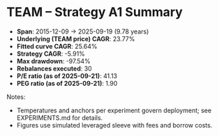 # TEAM – Strategy A1 Summary

- **Span**: 2015-12-09 → 2025-09-19 (9.78 years)
- **Underlying (TEAM price) CAGR**: 23.77%
- **Fitted curve CAGR**: 25.64%
- **Strategy CAGR**: -5.91%
- **Max drawdown**: -97.54%
- **Rebalances executed**: 30
- **P/E ratio (as of 2025-09-21)**: 41.13
- **PEG ratio (as of 2025-09-21)**: 1.90

Notes:

- Temperatures and anchors per experiment govern deployment; see EXPERIMENTS.md for details.
- Figures use simulated leveraged sleeve with fees and borrow costs.

